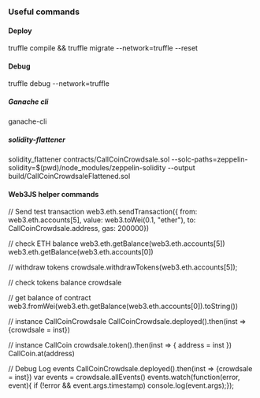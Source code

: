 ### Useful commands

#### Deploy
truffle compile && truffle migrate --network=truffle --reset

#### Debug
truffle debug --network=truffle

##### Ganache cli
ganache-cli

##### solidity-flattener
solidity_flattener contracts/CallCoinCrowdsale.sol --solc-paths=zeppelin-solidity=$(pwd)/node_modules/zeppelin-solidity --output build/CallCoinCrowdsaleFlattened.sol

#### Web3JS helper commands
// Send test transaction
web3.eth.sendTransaction({ from: web3.eth.accounts[5], value: web3.toWei(0.1, "ether"), to: CallCoinCrowdsale.address, gas: 200000})

// check ETH balance
web3.eth.getBalance(web3.eth.accounts[5])
web3.eth.getBalance(web3.eth.accounts[0])

// withdraw tokens
crowdsale.withdrawTokens(web3.eth.accounts[5]);

// check tokens balance
crowdsale

// get balance of contract
web3.fromWei(web3.eth.getBalance(web3.eth.accounts[0]).toString())

// instance CallCoinCrowdsale
CallCoinCrowdsale.deployed().then(inst => {crowdsale = inst})

// instance CallCoin
crowdsale.token().then(inst => { address = inst })
CallCoin.at(address)

// Debug Log events
CallCoinCrowdsale.deployed().then(inst => {crowdsale = inst})
var events = crowdsale.allEvents()
events.watch(function(error, event){ if (!error && event.args.timestamp) console.log(event.args);});

